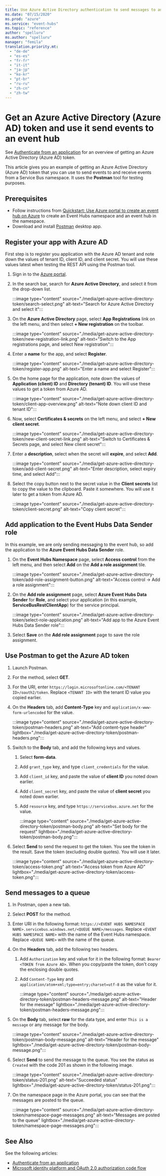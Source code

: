 ```yaml
---
title: Use Azure Active Directory authentication to send messages to an event hub
ms.date: "07/15/2020"
ms.prod: "azure"
ms.service: "event-hubs"
ms.topic: "reference"
author: "spelluru"
ms.author: "spelluru"
manager: "femila"
translation.priority.mt: 
  - "de-de"
  - "es-es"
  - "fr-fr"
  - "it-it"
  - "ja-jp"
  - "ko-kr"
  - "pt-br"
  - "ru-ru"
  - "zh-cn"
  - "zh-tw"
---
```


# Get an Azure Active Directory (Azure AD) token and use it send events to an event hub 
See [Authenticate from an application](https://docs.microsoft.com/azure/event-hubs/authenticate-application#authenticate-from-an-application) for an overview of getting an Azure Active Directory (Azure AD) token. 

This article gives you an example of getting an Azure Active Directory (Azure AD) token that you can use to send events to and receive events from a Service Bus namespace. It uses the **Postman** tool for testing purposes. 

## Prerequisites

- Follow instructions from [Quickstart: Use Azure portal to create an event hub on Azure](https://docs.microsoft.com/azure/event-hubs/event-hubs-create) to create an Event Hubs namespace and an event hub in the namespace.
- Download and install [Postman](https://www.postman.com/) desktop app.

## Register your app with Azure AD
First step is to register you application with the Azure AD tenant and note down the values of tenant ID, client ID, and client secret. You will use these values latest when testing the REST API using the Postman tool. 

1. Sign in to the [Azure portal](https://portal.azure.com).
1. In the search bar, search for **Azure Active Directory**, and select it from the drop-down list. 

    :::image type="content" source="./media/get-azure-active-directory-token/search-select.png" alt-text="Search for Azure Active Directory and select it":::
1. On the **Azure Active Directory** page, select **App Registrations** link on the left menu, and then select **+ New registration** on the toolbar. 

    :::image type="content" source="./media/get-azure-active-directory-token/new-registration-link.png" alt-text="Switch to the App registrations page, and select New registration":::
4. Enter a **name** for the app, and select **Register**. 

    :::image type="content" source="./media/get-azure-active-directory-token/register-app.png" alt-text="Enter a name and select Register":::    
1. On the home page for the application, note down the values of **Application (client) ID** and **Directory (tenant) ID**. You will use these values to get a token from Azure AD. 

    :::image type="content" source="./media/get-azure-active-directory-token/client-app-overview.png" alt-text="Note down client ID and tenant ID":::    
1. Now, select **Certificates & secrets** on the left menu, and select **+ New client secret**. 

    :::image type="content" source="./media/get-azure-active-directory-token/new-client-secret-link.png" alt-text="Switch to Certificates & Secrets page, and select New client secret":::    
1. Enter a **description**, select when the secret will **expire**, and select **Add**. 

    :::image type="content" source="./media/get-azure-active-directory-token/add-client-secret.png" alt-text="Enter description, select expiry time, and select Add":::    
8. Select the copy button next to the secret value in the **Client secrets** list to copy the value to the clipboard. Paste it somewhere. You will use it later to get a token from Azure AD.

    :::image type="content" source="./media/get-azure-active-directory-token/client-secret.png" alt-text="Copy client secret":::

## Add application to the Event Hubs Data Sender role 
In this example, we are only sending messaging to the event hub, so add the application to the **Azure Event Hubs Data Sender** role. 

1. On the **Event Hubs Namespace** page, select **Access control** from the left menu, and then select **Add** on the **Add a role assignment** tile. 

    :::image type="content" source="./media/get-azure-active-directory-token/add-role-assignment-button.png" alt-text="Access control -> Add a role assignment":::    
1. On the **Add role assignment** page, select **Azure Event Hubs Data Sender** for **Role**, and select your application (in this example, **ServiceBusRestClientApp**) for the service principal. 

    :::image type="content" source="./media/get-azure-active-directory-token/select-role-application.png" alt-text="Add app to the Azure Event Hubs Data Sender role":::
1. Select **Save** on the **Add role assignment** page to save the role assignment. 


## Use Postman to get the Azure AD token 

1. Launch Postman. 
1. For the method, select **GET**.
1. For the URI, enter `https://login.microsoftonline.com/<TENANT ID>/oauth2/token`. Replace `<TENANT ID>` with the tenant ID value you copied earlier. 
1. On the **Headers** tab, add **Content-Type** key and `application/x-www-form-urlencoded` for the value. 

    :::image type="content" source="./media/get-azure-active-directory-token/postman-headers.png" alt-text="Add content-type header" lightbox="./media/get-azure-active-directory-token/postman-headers.png":::
1. Switch to the **Body** tab, and add the following keys and values. 
    1. Select **form-data**. 
    2. Add `grant_type` key, and type `client_credentials` for the value. 
    3. Add `client_id` key, and paste the value of **client ID** you noted down earlier. 
    1. Add `client_secret` key, and paste the value of **client secret** you noted down earlier. 
    1. Add `resource` key, and type `https://servicebus.azure.net` for the value. 

        :::image type="content" source="./media/get-azure-active-directory-token/postman-body.png" alt-text="Set body for the request" lightbox="./media/get-azure-active-directory-token/postman-body.png":::
6. Select **Send** to send the request to get the token. You see the token in the result. Save the token (excluding double quotes). You will use it later. 

    :::image type="content" source="./media/get-azure-active-directory-token/access-token.png" alt-text="Access token from Azure AD" lightbox="./media/get-azure-active-directory-token/access-token.png":::    

## Send messages to a queue

1. In Postman, open a new tab. 
1. Select **POST** for the method. 
1. Enter URI in the following format: `https://<EVENT HUBS NAMESPACE NAME>.servicebus.windows.net/<QUEUE NAME>/messages`. Replace `<EVENT HUBS NAMESPACE NAME>` with the name of the Event Hubs namespace. Replace `<QUEUE NAME>` with the name of the queue. 
1. On the **Headers** tab, add the following two headers.
    1. Add `Authorization` key and value for it in the following format: `Bearer <TOKEN from Azure AD>`. When you copy/paste the token, don't copy the enclosing double quotes. 
    1. Add `Content-Type` key and `application/atom+xml;type=entry;charset=utf-8` as the value for it. 

        :::image type="content" source="./media/get-azure-active-directory-token/postman-headers-message.png" alt-text="Header for the message" lightbox="./media/get-azure-active-directory-token/postman-headers-message.png":::
5. On the **Body** tab, select **raw** for the data type, and enter `This is a message` or any message for the body. 

    :::image type="content" source="./media/get-azure-active-directory-token/postman-body-message.png" alt-text="Header for the message" lightbox="./media/get-azure-active-directory-token/postman-body-message.png":::    
1. Select **Send** to send the message to the queue. You see the status as `Created` with the code 201 as shown in the following image. 

    :::image type="content" source="./media/get-azure-active-directory-token/status-201.png" alt-text="Succeeded status" lightbox="./media/get-azure-active-directory-token/status-201.png":::
2. On the namespace page in the Azure portal, you can see that the messages are posted to the queue.

    :::image type="content" source="./media/get-azure-active-directory-token/namespace-page-messages.png" alt-text="Messages are posted to the queue" lightbox="./media/get-azure-active-directory-token/namespace-page-messages.png":::
    
## See Also  
See the following articles:

- [Authenticate from an application](https://docs.microsoft.com/azure/service-bus-messaging/authenticate-application#authenticate-from-an-application)
- [Microsoft identity platform and OAuth 2.0 authorization code flow](https://docs.microsoft.com/azure/active-directory/develop/v2-oauth2-auth-code-flow)
